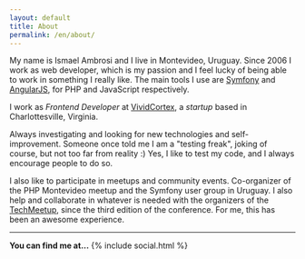 ```yaml
---
layout: default
title: About
permalink: /en/about/
---
```


My name is Ismael Ambrosi and I live in Montevideo, Uruguay. Since 2006 I work as web developer, which is my passion and I feel lucky of being able to work in something I really like. The main tools I use are [Symfony][symfony] and [AngularJS][angularjs], for PHP and JavaScript respectively.

I work as _Frontend Developer_ at [VividCortex][vividcortex], a _startup_ based in Charlottesville, Virginia.

Always investigating and looking for new technologies and self-improvement. Someone once told me I am a "testing freak", joking of course, but not too far from reality :) Yes, I like to test my code, and I always encourage people to do so.

I also like to participate in meetups and community events. Co-organizer of the PHP Montevideo meetup and the Symfony user group in Uruguay. I also help and collaborate in whatever is needed with the organizers of the [TechMeetup][techmeetup], since the third edition of the conference. For me, this has been an awesome experience.

---

__You can find me at...__
{% include social.html %}


[vividcortex]: http://vividcortex.com "VividCortex"
[symfony]: http://symfony.com "Symfony"
[angularjs]: https://angularjs.org "AngularJS"
[techmeetup]: http://tech.meetup.uy/ "TechMeetup"
